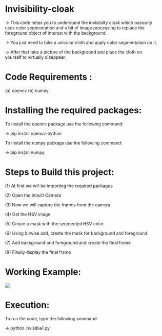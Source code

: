 # Invisibility-cloak
-> This code helps you to understand the invisibilty cloak which basically uses color segmentation 
   and a bit of image processing to replace the foreground object of interest with the background.
   
-> You just need to take a unicolor cloth and apply color segmentation on it. 

-> After that take a picture of the background and place the cloth on yourself to virtually disappear.

# Code Requirements :
(a) opencv
(b) numpy

# Installing the required packages:
To install the opencv package use the following command:

-> pip install opencv-python

To install the numpy package use the following command:

-> pip install numpy

# Steps to Build this project:
(1) At first we will be importing the required packages

(2) Open the inbuilt Camera

(3) Now we will capture the frames from the camera

(4) Get the HSV image

(5) Create a mask with the segmented HSV color

(6)  Using bitwise add, create the mask for background and foreground

(7) Add background and foreground and create the final frame 

(8) Finally display the final frame


# Working Example:
![](working_video.gif)


# Execution:
To run the code, type the following command:

-> python invisible1.py


